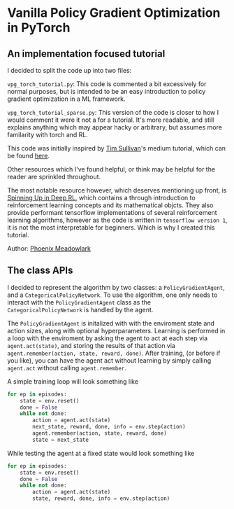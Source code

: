 # Vanilla Policy Gradient Optimization in PyTorch
## An implementation focused tutorial

I decided to split the code up into two files:

`vpg_torch_tutorial.py`: This code is commented a bit excessively for normal purposes, but is intended to be an easy introduction to policy gradient optimization in a ML framework.

`vpg_torch_tutorial_sparse.py`: This version of the code is closer to how I would comment it were it not a for a tutorial. It's more readable, and still explains anything which may appear hacky or arbitrary, but assumes more familarity with torch and RL.

This code was initially inspired by [Tim Sullivan](ts1829.github.io)'s medium tutorial, which can be found [here](https://medium.com/@ts1829/policy-gradient-reinforcement-learning-in-pytorch-df1383ea0baf).

Other resources which I've found helpful, or think may be helpful for the reader are sprinkled throughout. 

The most notable resource however, which deserves mentioning up front, is [Spinning Up in Deep RL](https://spinningup.openai.com/en/latest/index.html), which contains a through introduction to reinforcement learning concepts and its mathematical objcts. They also provide performant tensorflow implementations of several reinforcement learning algorithms, however as the code is written in `tensorflow version 1`, it is not the most interpretable for beginners. Which is why I created this tutorial.

Author: [Phoenix Meadowlark](https://phoenix-meadowlark.github.io)

## The class APIs

I decided to represent the algorithm by two classes: a `PolicyGradientAgent`, and a `CategoricalPolicyNetwork`. To use the algorithm, one only needs to interact with the `PolicyGradientAgent` class as the `CategoricalPolicyNetwork` is handled by the agent.

The `PolicyGradientAgent` is initalized with with the enviroment state and action sizes, along with optional hyperparameters. Learning is performed in a loop with the enviroment by asking the agent to act at each step via `agent.act(state)`, and storing the results of that action via `agent.remember(action, state, reward, done)`. After training, (or before if you like), you can have the agent act without learning by simply calling `agent.act` without calling `agent.remember`.

A simple training loop will look something like
```Python
for ep in episodes:
    state = env.reset()
    done = False
    while not done:
        action = agent.act(state)
        next_state, reward, done, info = env.step(action)
        agent.remember(action, state, reward, done)
        state = next_state
```

While testing the agent at a fixed state would look something like
```Python
for ep in episodes:
    state = env.reset()
    done = False
    while not done:
        action = agent.act(state)
        state, reward, done, info = env.step(action)
```
